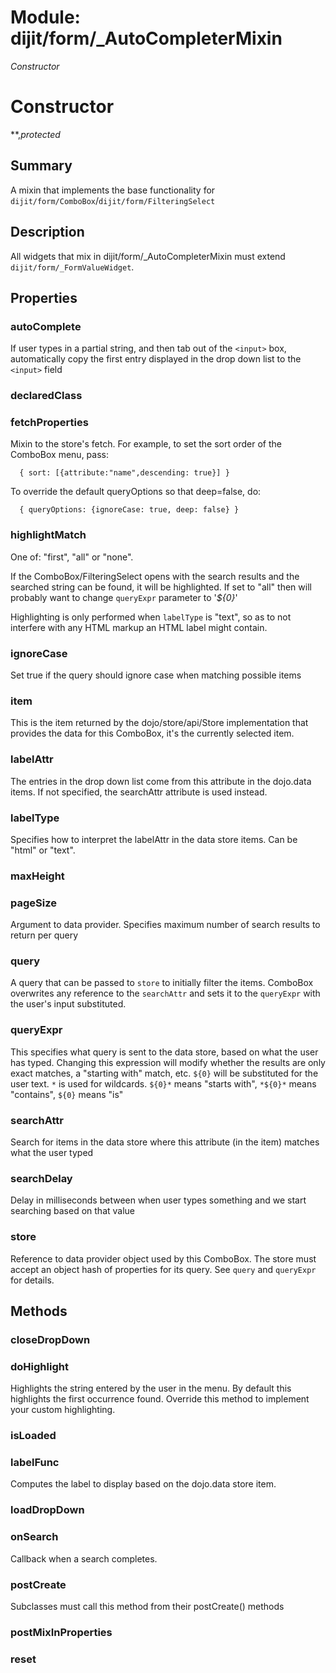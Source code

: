 # Module: dijit/form/_AutoCompleterMixin

*Constructor*

# Constructor

**,*protected*

## Summary

A mixin that implements the base functionality for `dijit/form/ComboBox`/`dijit/form/FilteringSelect`
## Description

All widgets that mix in dijit/form/_AutoCompleterMixin must extend `dijit/form/_FormValueWidget`.
## Properties

### autoComplete
If user types in a partial string, and then tab out of the `<input>` box,
automatically copy the first entry displayed in the drop down list to
the `<input>` field

### declaredClass


### fetchProperties
Mixin to the store's fetch.
For example, to set the sort order of the ComboBox menu, pass:

      { sort: [{attribute:"name",descending: true}] }

To override the default queryOptions so that deep=false, do:

      { queryOptions: {ignoreCase: true, deep: false} }

### highlightMatch
One of: "first", "all" or "none".

If the ComboBox/FilteringSelect opens with the search results and the searched
string can be found, it will be highlighted.  If set to "all"
then will probably want to change `queryExpr` parameter to '*${0}*'

Highlighting is only performed when `labelType` is "text", so as to not
interfere with any HTML markup an HTML label might contain.

### ignoreCase
Set true if the query should ignore case when matching possible items

### item
This is the item returned by the dojo/store/api/Store implementation that
provides the data for this ComboBox, it's the currently selected item.

### labelAttr
The entries in the drop down list come from this attribute in the
dojo.data items.
If not specified, the searchAttr attribute is used instead.

### labelType
Specifies how to interpret the labelAttr in the data store items.
Can be "html" or "text".

### maxHeight


### pageSize
Argument to data provider.
Specifies maximum number of search results to return per query

### query
A query that can be passed to `store` to initially filter the items.
ComboBox overwrites any reference to the `searchAttr` and sets it to the `queryExpr` with the user's input substituted.

### queryExpr
This specifies what query is sent to the data store,
based on what the user has typed.  Changing this expression will modify
whether the results are only exact matches, a "starting with" match,
etc.
`${0}` will be substituted for the user text.
`*` is used for wildcards.
`${0}*` means "starts with", `*${0}*` means "contains", `${0}` means "is"

### searchAttr
Search for items in the data store where this attribute (in the item)
matches what the user typed

### searchDelay
Delay in milliseconds between when user types something and we start
searching based on that value

### store
Reference to data provider object used by this ComboBox.
The store must accept an object hash of properties for its query. See `query` and `queryExpr` for details.

## Methods

### closeDropDown


### doHighlight
Highlights the string entered by the user in the menu.  By default this
highlights the first occurrence found. Override this method
to implement your custom highlighting.

### isLoaded


### labelFunc
Computes the label to display based on the dojo.data store item.

### loadDropDown


### onSearch
Callback when a search completes.


### postCreate
Subclasses must call this method from their postCreate() methods

### postMixInProperties


### reset


